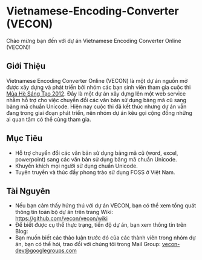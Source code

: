 # Vietnamese-Encoding-Converter (VECON)

Chào mừng bạn đến với dự án Vietnamese Encoding Converter Online (VECON)!


## Giới Thiệu

Vietnamese Encoding Converter Online (VECON) là một dự án nguồn mở được xây dựng và phát triển bởi nhóm các bạn sinh viên tham gia cuộc thi [Mùa Hè Sáng Tạo 2012](http://vfossa.vn/vi/mhst/2012/). Đây là một dự án xây dựng lên một web service nhằm hỗ trợ cho việc chuyển đổi các văn bản sử dụng bảng mã cũ sang bảng mã chuẩn Unicode. Hiện nay cuộc thi đã kết thúc nhưng dự án vẫn đang trong giai đoạn phát triển, nên nhóm dự án kêu gọi cộng đồng những ai quan tâm có thể cùng tham gia.

## Mục Tiêu

* Hỗ trợ chuyển đổi các văn bản sử dụng bảng mã cũ (word, excel, powerpoint) sang các văn bản sử dụng bảng mã chuẩn Unicode.
* Khuyến khích mọi người sử dụng chuẩn Unicode.
* Tuyên truyền và thúc đẩy phong trào sử dụng FOSS ở Việt Nam.

## Tài Nguyên

* Nếu bạn cảm thấy hứng thú với dự án VECON, bạn có thể xem tổng quát thông tin toàn bộ dự án trên trang Wiki: https://github.com/vecon/vecon/wiki
* Để biết được cụ thể thực trạng, tiến độ dự án, bạn xem thông tin trên Blog: 
* Bạn muốn biết các thảo luận trước đó của các thành viên trong nhóm dự án, bạn có thể hỏi, trao đổi với chúng tôi trong Mail Group: vecon-dev@googlegroups.com
